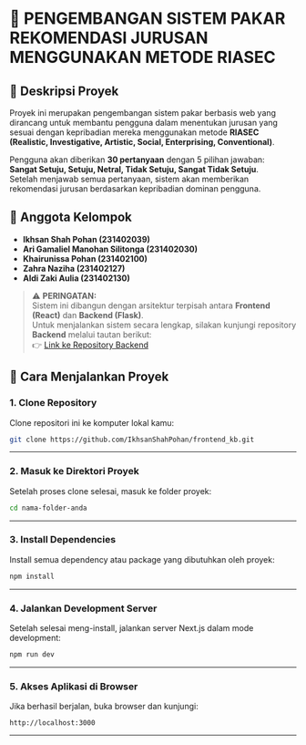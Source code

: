 # 🧠 PENGEMBANGAN SISTEM PAKAR REKOMENDASI JURUSAN MENGGUNAKAN METODE RIASEC

## 📌 Deskripsi Proyek

Proyek ini merupakan pengembangan sistem pakar berbasis web yang dirancang untuk membantu pengguna dalam menentukan jurusan yang sesuai dengan kepribadian mereka menggunakan metode **RIASEC (Realistic, Investigative, Artistic, Social, Enterprising, Conventional)**.

Pengguna akan diberikan **30 pertanyaan** dengan 5 pilihan jawaban:  
**Sangat Setuju, Setuju, Netral, Tidak Setuju, Sangat Tidak Setuju**.  
Setelah menjawab semua pertanyaan, sistem akan memberikan rekomendasi jurusan berdasarkan kepribadian dominan pengguna.

## 👥 Anggota Kelompok

- **Ikhsan Shah Pohan (231402039)**
- **Ari Gamaliel Manohan Silitonga (231402030)**
- **Khairunissa Pohan (231402100)**
- **Zahra Naziha (231402127)**
- **Aldi Zaki Aulia (231402130)**

> ⚠️ **PERINGATAN:**  
> Sistem ini dibangun dengan arsitektur terpisah antara **Frontend (React)** dan **Backend (Flask)**.  
> Untuk menjalankan sistem secara lengkap, silakan kunjungi repository **Backend** melalui tautan berikut:  
> 👉 [Link ke Repository Backend](https://github.com/IkhsanShahPohan/BE_ExpertSystemMajorRecomendation)


## 🚀 Cara Menjalankan Proyek

### 1. Clone Repository

Clone repositori ini ke komputer lokal kamu:

```bash
git clone https://github.com/IkhsanShahPohan/frontend_kb.git
```

---

### 2. Masuk ke Direktori Proyek

Setelah proses clone selesai, masuk ke folder proyek:

```bash
cd nama-folder-anda
```

---

### 3. Install Dependencies

Install semua dependency atau package yang dibutuhkan oleh proyek:

```bash
npm install
```

---

### 4. Jalankan Development Server

Setelah selesai meng-install, jalankan server Next.js dalam mode development:

```bash
npm run dev
```

---

### 5. Akses Aplikasi di Browser

Jika berhasil berjalan, buka browser dan kunjungi:

```
http://localhost:3000
```

---

